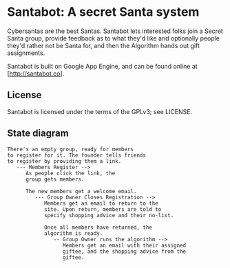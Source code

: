# Santabot: A secret Santa system

Cybersantas are the best Santas. Santabot lets interested folks join a Secret Santa group, provide feedback as to what they'd like and optionally people they'd rather not be Santa for, and then the Algorithm hands out gift assignments.

Santabot is built on Google App Engine, and can be found online at [http://santabot.co].

## License

Santabot is licensed under the terms of the GPLv3; see LICENSE.

## State diagram

```
There's an empty group, ready for members
to register for it. The founder tells friends
to register by providing them a link.
   --- Members Register -->
      As people click the link, the
      group gets members. 

      The new members get a welcome email.
         --- Group Owner Closes Registration -->
            Members get an email to return to the 
            site. Upon return, members are told to 
            specify shopping advice and their no-list.

            Once all members have returned, the
            algorithm is ready.
               -- Group Owner runs the algorithm -->
                  Members get an email with their assigned
                  giftee, and the shopping advice from the 
                  giftee.
```